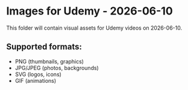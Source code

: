 # Images for Udemy - 2026-06-10

This folder will contain visual assets for Udemy videos on 2026-06-10.

## Supported formats:
- PNG (thumbnails, graphics)
- JPG/JPEG (photos, backgrounds)
- SVG (logos, icons)
- GIF (animations)
